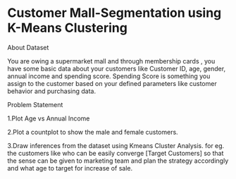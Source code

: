 # Customer Mall-Segmentation using K-Means Clustering



About Dataset

You are owing a supermarket mall and through membership cards , you have some basic data about your customers like Customer ID, age, gender, annual income and spending score.
Spending Score is something you assign to the customer based on your defined parameters like customer behavior and purchasing data.

Problem Statement

1.Plot Age vs Annual Income

2.Plot a countplot to show the male and female customers.

3.Draw inferences from the dataset using Kmeans Cluster Analysis. for eg. the customers like who can be easily converge [Target Customers] so that the sense can be given to marketing team and plan the strategy accordingly and what age to target for increase of sale.

